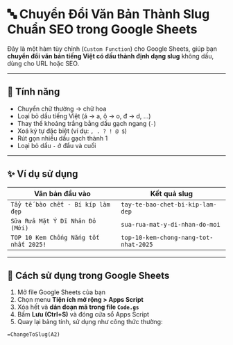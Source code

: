 # 🔤 Chuyển Đổi Văn Bản Thành Slug Chuẩn SEO trong Google Sheets

Đây là một hàm tùy chỉnh (`Custom Function`) cho Google Sheets, giúp bạn **chuyển đổi văn bản tiếng Việt có dấu thành định dạng slug** không dấu, dùng cho URL hoặc SEO.

---

## 🚀 Tính năng

- Chuyển chữ thường → chữ hoa
- Loại bỏ dấu tiếng Việt (á → a, ộ → o, đ → d, ...)
- Thay thế khoảng trắng bằng dấu gạch ngang (`-`)
- Xoá ký tự đặc biệt (ví dụ: `, . ? ! @ $`)
- Rút gọn nhiều dấu gạch thành 1
- Loại bỏ dấu `-` ở đầu và cuối

---

## ✨ Ví dụ sử dụng

| Văn bản đầu vào                                 | Kết quả slug                       |
|--------------------------------------------------|------------------------------------|
| `Tẩy tế bào chết - Bí kíp làm đẹp`              | `tay-te-bao-chet-bi-kip-lam-dep`   |
| `Sữa Rửa Mặt Ý Dĩ Nhân Đỏ (Mới)`                | `sua-rua-mat-y-di-nhan-do-moi`     |
| `TOP 10 Kem Chống Nắng tốt nhất 2025!`          | `top-10-kem-chong-nang-tot-nhat-2025` |

---

## 📌 Cách sử dụng trong Google Sheets

1. Mở file Google Sheets của bạn
2. Chọn menu **Tiện ích mở rộng > Apps Script**
3. Xóa hết và **dán đoạn mã trong file `Code.gs`**
4. Bấm **Lưu (Ctrl+S)** và đóng cửa sổ Apps Script
5. Quay lại bảng tính, sử dụng như công thức thường:

```excel
=ChangeToSlug(A2)
